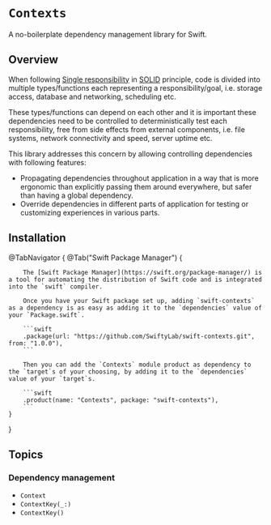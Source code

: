# ``Contexts``

A no-boilerplate dependency management library for Swift.

## Overview

When following [Single responsibility](https://en.wikipedia.org/wiki/Single-responsibility_principle) in [SOLID](https://en.wikipedia.org/wiki/SOLID) principle, code is divided into multiple types/functions each representing a responsibility/goal, i.e. storage access, database and networking, scheduling etc.

These types/functions can depend on each other and it is important these dependencies need to be controlled to deterministically test each responsibility, free from side effects from external components, i.e. file systems, network connectivity and speed, server uptime etc.

This library addresses this concern by allowing controlling dependencies with following features:

- Propagating dependencies throughout application in a way that is more ergonomic than explicitly passing them around everywhere, but safer than having a global dependency.
- Override dependencies in different parts of application for testing or customizing experiences in various parts.

## Installation

@TabNavigator {
    @Tab("Swift Package Manager") {

        The [Swift Package Manager](https://swift.org/package-manager/) is a tool for automating the distribution of Swift code and is integrated into the `swift` compiler.

        Once you have your Swift package set up, adding `swift-contexts` as a dependency is as easy as adding it to the `dependencies` value of your `Package.swift`.

        ```swift
        .package(url: "https://github.com/SwiftyLab/swift-contexts.git", from: "1.0.0"),
        ```

        Then you can add the `Contexts` module product as dependency to the `target`s of your choosing, by adding it to the `dependencies` value of your `target`s.

        ```swift
        .product(name: "Contexts", package: "swift-contexts"),
        ```
    }
}

## Topics

### Dependency management

- ``Context``
- ``ContextKey(_:)``
- ``ContextKey()``

